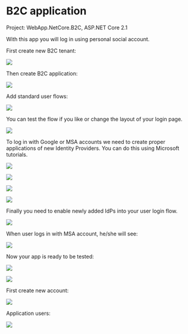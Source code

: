 # B2C application

Project: WebApp.NetCore.B2C, ASP.NET Core 2.1

With this app you will log in using personal social account.  

First create new B2C tenant: 

![](_README/4_B2C_1.PNG)

Then create B2C application: 

![](_README/4_B2C_2.PNG)

Add standard user flows: 

![](_README/4_B2C_3.PNG)

You can test the flow if you like or change the layout of your login page.  

![](_README/4_B2C_4.PNG)

To log in with Google or MSA accounts we need to create proper applications of new Identity Providers. 
You can do this using Microsoft tutorials. 

![](_README/6_MicrosoftAccount.PNG)

![](_README/6_MicrosoftAccount_2.PNG)

![](_README/bbb.PNG)

![](_README/12_GoogleApp.PNG)

Finally you need to enable newly added IdPs into your user login flow. 

![](_README/8_EnableIdentityProviders.PNG)

When user logs in with MSA account, he/she will see:

![](_README/10_LiveID_Consent.PNG)

Now your app is ready to be tested: 

![](_README/13_B2C_App.PNG)

![](_README/13_B2C_App_2.PNG)

First create new account: 

![](_README/14_SignUp.PNG)

Application users: 

![](_README/16_B2C_Users.PNG)
